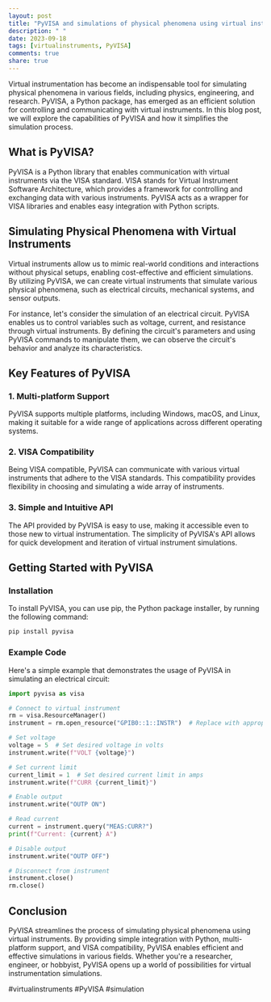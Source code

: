```yaml
---
layout: post
title: "PyVISA and simulations of physical phenomena using virtual instruments"
description: " "
date: 2023-09-18
tags: [virtualinstruments, PyVISA]
comments: true
share: true
---
```


Virtual instrumentation has become an indispensable tool for simulating physical phenomena in various fields, including physics, engineering, and research. PyVISA, a Python package, has emerged as an efficient solution for controlling and communicating with virtual instruments. In this blog post, we will explore the capabilities of PyVISA and how it simplifies the simulation process.

## What is PyVISA?

PyVISA is a Python library that enables communication with virtual instruments via the VISA standard. VISA stands for Virtual Instrument Software Architecture, which provides a framework for controlling and exchanging data with various instruments. PyVISA acts as a wrapper for VISA libraries and enables easy integration with Python scripts.

## Simulating Physical Phenomena with Virtual Instruments

Virtual instruments allow us to mimic real-world conditions and interactions without physical setups, enabling cost-effective and efficient simulations. By utilizing PyVISA, we can create virtual instruments that simulate various physical phenomena, such as electrical circuits, mechanical systems, and sensor outputs.

For instance, let's consider the simulation of an electrical circuit. PyVISA enables us to control variables such as voltage, current, and resistance through virtual instruments. By defining the circuit's parameters and using PyVISA commands to manipulate them, we can observe the circuit's behavior and analyze its characteristics.

## Key Features of PyVISA

### 1. Multi-platform Support

PyVISA supports multiple platforms, including Windows, macOS, and Linux, making it suitable for a wide range of applications across different operating systems.

### 2. VISA Compatibility

Being VISA compatible, PyVISA can communicate with various virtual instruments that adhere to the VISA standards. This compatibility provides flexibility in choosing and simulating a wide array of instruments.

### 3. Simple and Intuitive API

The API provided by PyVISA is easy to use, making it accessible even to those new to virtual instrumentation. The simplicity of PyVISA's API allows for quick development and iteration of virtual instrument simulations.

## Getting Started with PyVISA

### Installation

To install PyVISA, you can use pip, the Python package installer, by running the following command:

```python
pip install pyvisa
```
### Example Code

Here's a simple example that demonstrates the usage of PyVISA in simulating an electrical circuit:

```python
import pyvisa as visa

# Connect to virtual instrument
rm = visa.ResourceManager()
instrument = rm.open_resource("GPIB0::1::INSTR")  # Replace with appropriate instrument address

# Set voltage
voltage = 5  # Set desired voltage in volts
instrument.write(f"VOLT {voltage}")

# Set current limit
current_limit = 1  # Set desired current limit in amps
instrument.write(f"CURR {current_limit}")

# Enable output
instrument.write("OUTP ON")

# Read current
current = instrument.query("MEAS:CURR?")
print(f"Current: {current} A")

# Disable output
instrument.write("OUTP OFF")

# Disconnect from instrument
instrument.close()
rm.close()
```

## Conclusion

PyVISA streamlines the process of simulating physical phenomena using virtual instruments. By providing simple integration with Python, multi-platform support, and VISA compatibility, PyVISA enables efficient and effective simulations in various fields. Whether you're a researcher, engineer, or hobbyist, PyVISA opens up a world of possibilities for virtual instrumentation simulations.

#virtualinstruments #PyVISA #simulation